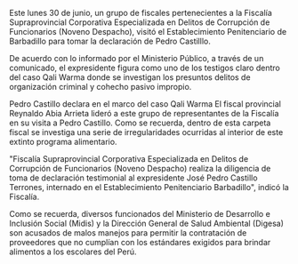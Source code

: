 Este lunes 30 de junio, un grupo de fiscales pertenecientes a la Fiscalía Supraprovincial Corporativa Especializada en Delitos de Corrupción de Funcionarios (Noveno Despacho), visitó el Establecimiento Penitenciario de Barbadillo para tomar la declaración de Pedro Castilllo.

De acuerdo con lo informado por el Ministerio Público, a través de un comunicado, el expresidente figura como uno de los testigos claro dentro del caso Qali Warma donde se investigan los presuntos delitos de organización criminal y cohecho pasivo impropio.

Pedro Castillo declara en el marco del caso Qali Warma El fiscal provincial Reynaldo Abia Arrieta lideró a este grupo de representantes de la Fiscalía en su visita a Pedro Castillo. Como se recuerda, dentro de esta carpeta fiscal se investiga una serie de irregularidades ocurridas al interior de este extinto programa alimentario.

"Fiscalía Supraprovincial Corporativa Especializada en Delitos de Corrupción de Funcionarios (Noveno Despacho) realiza la diligencia de toma de declaración testimonial al expresidente José Pedro Castillo Terrones, internado en el Establecimiento Penitenciario Barbadillo", indicó la Fiscalía.

Como se recuerda, diversos funcionados del Ministerio de Desarrollo e Inclusión Social (Midis) y la Dirección General de Salud Ambiental (Digesa) son acusados de malos manejos para permitir la contratación de proveedores que no cumplían con los estándares exigidos para brindar alimentos a los escolares del Perú.
